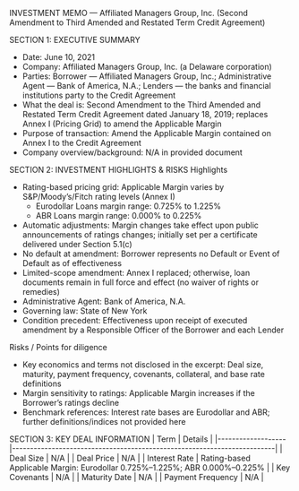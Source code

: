  INVESTMENT MEMO — Affiliated Managers Group, Inc. (Second Amendment to Third Amended and Restated Term Credit Agreement)

SECTION 1: EXECUTIVE SUMMARY
- Date: June 10, 2021
- Company: Affiliated Managers Group, Inc. (a Delaware corporation)
- Parties: Borrower — Affiliated Managers Group, Inc.; Administrative Agent — Bank of America, N.A.; Lenders — the banks and financial institutions party to the Credit Agreement
- What the deal is: Second Amendment to the Third Amended and Restated Term Credit Agreement dated January 18, 2019; replaces Annex I (Pricing Grid) to amend the Applicable Margin
- Purpose of transaction: Amend the Applicable Margin contained on Annex I to the Credit Agreement
- Company overview/background: N/A in provided document

SECTION 2: INVESTMENT HIGHLIGHTS & RISKS
Highlights
- Rating-based pricing grid: Applicable Margin varies by S&P/Moody’s/Fitch rating levels (Annex I)
  - Eurodollar Loans margin range: 0.725% to 1.225%
  - ABR Loans margin range: 0.000% to 0.225%
- Automatic adjustments: Margin changes take effect upon public announcements of ratings changes; initially set per a certificate delivered under Section 5.1(c)
- No default at amendment: Borrower represents no Default or Event of Default as of effectiveness
- Limited-scope amendment: Annex I replaced; otherwise, loan documents remain in full force and effect (no waiver of rights or remedies)
- Administrative Agent: Bank of America, N.A.
- Governing law: State of New York
- Condition precedent: Effectiveness upon receipt of executed amendment by a Responsible Officer of the Borrower and each Lender

Risks / Points for diligence
- Key economics and terms not disclosed in the excerpt: Deal size, maturity, payment frequency, covenants, collateral, and base rate definitions
- Margin sensitivity to ratings: Applicable Margin increases if the Borrower’s ratings decline
- Benchmark references: Interest rate bases are Eurodollar and ABR; further definitions/indices not provided here

SECTION 3: KEY DEAL INFORMATION
| Term              | Details                                                                 |
|-------------------|-------------------------------------------------------------------------|
| Deal Size         | N/A                                                                     |
| Deal Price        | N/A                                                                     |
| Interest Rate     | Rating-based Applicable Margin: Eurodollar 0.725%–1.225%; ABR 0.000%–0.225% |
| Key Covenants     | N/A                                                                     |
| Maturity Date     | N/A                                                                     |
| Payment Frequency | N/A                                                                     |
